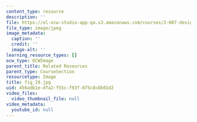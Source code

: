 ```yaml
---
content_type: resource
description: ''
file: https://ol-ocw-studio-app-qa.s3.amazonaws.com/courses/2-007-design-and-manufacturing-i-spring-2009/456adb1edfa2f55cf93f075c8c8b01d2_fig_19.jpg
file_type: image/jpeg
image_metadata:
  caption: ''
  credit: ''
  image-alt: ''
learning_resource_types: []
ocw_type: OCWImage
parent_title: Related Resources
parent_type: CourseSection
resourcetype: Image
title: fig_19.jpg
uid: 456adb1e-dfa2-f55c-f93f-075c8c8b01d2
video_files:
  video_thumbnail_file: null
video_metadata:
  youtube_id: null
---
```

